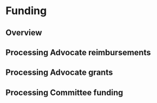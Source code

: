 # Funding

## Overview

## Processing Advocate reimbursements

## Processing Advocate grants

## Processing Committee funding
